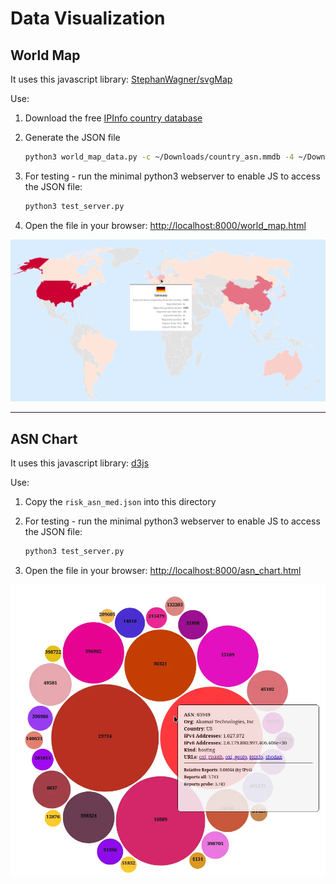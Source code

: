 # Data Visualization

## World Map

It uses this javascript library: [StephanWagner/svgMap](https://github.com/StephanWagner/svgMap)

Use:

1. Download the free [IPInfo country database](https://ipinfo.io/products/free-ip-database)

2. Generate the JSON file

    ```bash
    python3 world_map_data.py -c ~/Downloads/country_asn.mmdb -4 ~/Downloads/risk_ip4_med.json -6 ~/Downloads/risk_ip6_med.json
    ```

3. For testing - run the minimal python3 webserver to enable JS to access the JSON file:

    ```bash
    python3 test_server.py
    ```

4. Open the file in your browser: [http://localhost:8000/world_map.html](http://localhost:8000/world_map.html)

<img src="https://raw.githubusercontent.com/O-X-L/risk-db/refs/heads/latest/visualization/world_map_example.webp" alt="World Map Example" width="800"/>

----

## ASN Chart

It uses this javascript library: [d3js](https://d3js.org/)

Use:

1. Copy the `risk_asn_med.json` into this directory

2. For testing - run the minimal python3 webserver to enable JS to access the JSON file:

    ```bash
    python3 test_server.py
    ```

3. Open the file in your browser: [http://localhost:8000/asn_chart.html](http://localhost:8000/world_map.html)

<img src="https://raw.githubusercontent.com/O-X-L/risk-db/refs/heads/latest/visualization/asn_chart_example.webp" alt="ASN Chart Example" width="800"/>
